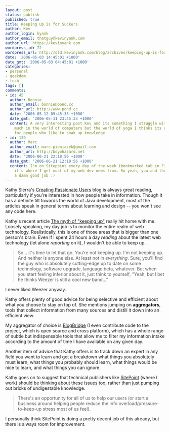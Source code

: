 ```yaml
---
layout: post
status: publish
published: true
title: Keeping Up is for Suckers
author: Kev
author_login: kyank
author_email: thatguy@kevinyank.com
author_url: https://kevinyank.com
wordpress_id: 72
wordpress_url: http://old.kevinyank.com/blog/archives/keeping-up-is-for-suckers/
date: '2006-05-03 14:45:01 +1000'
date_gmt: '2006-05-03 04:45:01 +1000'
categories:
- personal
- geekdom
- tech
tags: []
comments:
- id: 45
  author: Bonnie
  author_email: bonnie@pond.cc
  author_url: http://www.pond.cc
  date: '2006-05-12 09:45:33 +1000'
  date_gmt: '2006-05-11 23:45:33 +1000'
  content: A very interesting post Kev and its something I struggle with too, no so
    much in the world of computers but the world of yoga I thinks its a comment problem
    for people who like to soak up knowledge
- id: 139
  author: Marc
  author_email: marc.pieniazek@gmail.com
  author_url: http://boyohazard.net
  date: '2006-06-21 22:18:56 +1000'
  date_gmt: '2006-06-21 12:18:56 +1000'
  content: I'm on Sitepoint every day of the week (bookmarked tab in Firefox) and
    it's where I get most of my web dev news from. So yeah, you and the team are doing
    a damn good job :)
---
```

<p>Kathy Sierra's <a href="http://headrush.typepad.com/creating_passionate_users/">Creating Passionate Users</a> blog is always great reading, particularly if you're interested in how people take in information. Though it has a definite tilt towards the world of Java development, most of the articles speak in general terms about learning and design -- you won't see any code here.</p>
<p>Kathy's recent article <a href="http://headrush.typepad.com/creating_passionate_users/2006/04/the_myth_of_kee.html">The myth of "keeping up"</a> really hit home with me. Loosely speaking, my day job is to monitor the entire realm of web technology. Realistically, this is one of those areas that is bigger than one person's brain. Even if I spent 24 hours a day <em>reading</em> about the latest web technology (let alone <em>reporting</em> on it), I wouldn't be able to keep up.</p>
<blockquote><p>So... it's time to let that go. You're not keeping up. I'm not keeping up. And neither is anyone else. At least not in <em>everything</em>. Sure, you'll find the guy who is absolutely cutting-edge up to date on some technology, software upgrade, language beta, whatever. But when you start feeling inferior about it, just think to yourself, "Yeah, but I bet he thinks Weezer is still a cool new band..."</p></blockquote>
<p>I never liked Weezer anyway.</p>
<p>Kathy offers plenty of good advice for being selective and efficient about what you choose to stay on top of. She mentions jumping on <strong>aggregators</strong>, tools that collect information from many sources and distill it down into an efficient view.</p>
<p>My aggregator of choice is <a href="http://www.blogbridge.com/">BlogBridge</a> (I even contribute code to the project, which is open source and cross platform), which has a whole range of subtle but indispensable tools that allow me to filter my information intake according to the amount of time I have available on any given day.</p>
<p>Another item of advice that Kathy offers is to track down an expert in any field you want to learn and get a breakdown what things you absolutely must learn, what things you probably should learn, what things would be nice to learn, and what things you can ignore.</p>
<p>Kathy goes on to suggest that technical publishers like <a href="http://www.sitepoint.com/">SitePoint</a> (where I work) should be thinking about these issues too, rather than just pumping out bricks of undigestable knowledge.</p>
<blockquote><p>There's an opportunity for all of us to help our users (or start a business around helping people reduce the info overload/pressure-to-keep-up stress most of us feel).</p></blockquote>
<p>I personally think SitePoint is doing a pretty decent job of this already, but there is always room for improvement.</p>
